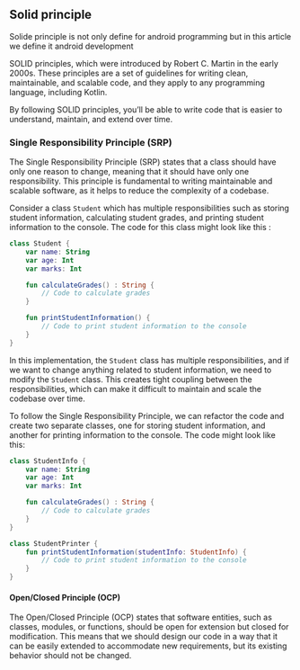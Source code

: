## Solid principle

Solide principle is not only define for android programming but in this article we define it android development

SOLID principles, which were introduced by Robert C. Martin in the early 2000s. These principles are a set of guidelines for writing clean, maintainable, and scalable code, and they apply to any programming language, including Kotlin.

By following SOLID principles, you’ll be able to write code that is easier to understand, maintain, and extend over time.

### **Single Responsibility Principle (SRP)**

The Single Responsibility Principle (SRP) states that a class should have only one reason to change, meaning that it should have only one responsibility. This principle is fundamental to writing maintainable and scalable software, as it helps to reduce the complexity of a codebase.

Consider a class `Student` which has multiple responsibilities such as storing student information, calculating student grades, and printing student information to the console. The code for this class might look like this :

```kt
class Student {
    var name: String
    var age: Int
    var marks: Int

    fun calculateGrades() : String {
        // Code to calculate grades
    }

    fun printStudentInformation() {
        // Code to print student information to the console
    }
}
```

In this implementation, the `Student` class has multiple responsibilities, and if we want to change anything related to student information, we need to modify the `Student` class. This creates tight coupling between the responsibilities, which can make it difficult to maintain and scale the codebase over time.

To follow the Single Responsibility Principle, we can refactor the code and create two separate classes, one for storing student information, and another for printing information to the console. The code might look like this:

```kt
class StudentInfo {
    var name: String
    var age: Int
    var marks: Int

    fun calculateGrades() : String {
        // Code to calculate grades
    }
}

class StudentPrinter {
    fun printStudentInformation(studentInfo: StudentInfo) {
        // Code to print student information to the console
    }
}
```

#### **Open/Closed Principle (OCP)**

The Open/Closed Principle (OCP) states that software entities, such as classes, modules, or functions, should be open for extension but closed for modification. This means that we should design our code in a way that it can be easily extended to accommodate new requirements, but its existing behavior should not be changed.
